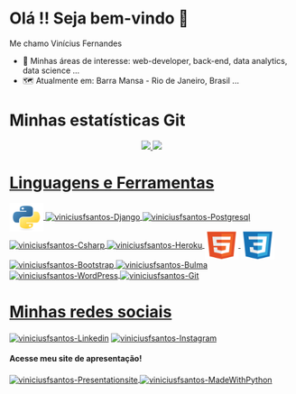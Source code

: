 <div><h1 text-aligh="center">Olá !! Seja bem-vindo 👋</h1>
<p> Me chamo Vinícius Fernandes</p>

- 📘 Minhas áreas de interesse: web-developer, back-end, data analytics, data science ...
- 🗺️ Atualmente em: Barra Mansa - Rio de Janeiro, Brasil  ...

</div> 

<div><h1 text-aligh="center">Minhas estatísticas Git</h1></div> 
<div align="center">
  <a href="https://github.com/viniciusfsantos">
  <img height="180em" src="https://github-readme-stats.vercel.app/api?username=viniciusfsantos&show_icons=true&theme=dark&include_all_commits=true&count_private=true" />
  <img height="180em" src="https://github-readme-stats.vercel.app/api/top-langs/?username=rafaballerini&layout=compact&langs_count=7&theme=dark&hide=html,css,scss,gap,gdscript,jupyter_notebook,batchfile" />
</div>
  <p></p>
<div><h1 text-aligh="center"> Linguagens e Ferramentas </h1>
  <img align="center" alt="viniciusfsantos-Python" height="50" width="60" src="https://raw.githubusercontent.com/devicons/devicon/master/icons/python/python-original.svg" />
  <img align="center" alt="viniciusfsantos-Django" height="60" width="70" src="https://cdn.jsdelivr.net/gh/devicons/devicon/icons/django/django-plain-wordmark.svg" />
  <img align="center" alt="viniciusfsantos-Postgresql" height="50" width="60" src="https://cdn.jsdelivr.net/gh/devicons/devicon/icons/postgresql/postgresql-original.svg" />
  <img align="center" alt="viniciusfsantos-Csharp" height="50" width="60" src="https://cdn.jsdelivr.net/gh/devicons/devicon/icons/csharp/csharp-original.svg" />    
  <img align="center" alt="viniciusfsantos-Heroku" height="50" width="60" src="https://cdn.jsdelivr.net/gh/devicons/devicon/icons/heroku/heroku-original.svg" />    
  <img align="center" alt="viniciusfsantos-HTML" height="50" width="60" src="https://raw.githubusercontent.com/devicons/devicon/master/icons/html5/html5-original.svg" />
  <img align="center" alt="vininciusfsantos-CSS" height="50" width="60" src="https://raw.githubusercontent.com/devicons/devicon/master/icons/css3/css3-original.svg" />
  <img align="center" alt="viniciusfsantos-Bootstrap" height="50" width="60" src="https://cdn.jsdelivr.net/gh/devicons/devicon/icons/bootstrap/bootstrap-plain.svg" />
  <img align="center" alt="viniciusfsantos-Bulma" height="50" width="60" src="https://cdn.jsdelivr.net/gh/devicons/devicon/icons/bulma/bulma-plain.svg" />
  <img align="center" alt="viniciusfsantos-WordPress" height="50" width="60" src="https://cdn.jsdelivr.net/gh/devicons/devicon/icons/wordpress/wordpress-plain.svg" />
  <img align="center" alt="viniciusfsantos-Git" height="50" width="60" src="https://cdn.jsdelivr.net/gh/devicons/devicon/icons/git/git-original.svg" />
</div>
  
<div><h1 text-aligh="center"> Minhas redes sociais </h1>
    <a href="https://linkedin.com/in/vfsantos0099"><img align="center" alt="viniciusfsantos-Linkedin" src=https://img.shields.io/badge/LinkedIn-0077B5?style=for-the-badge&logo=linkedin&logoColor=white /></a>
    <a href="https://www.instagram.com/viniciusfernandes_santos/"><img align="center" alt="viniciusfsantos-Instagram" src=https://img.shields.io/badge/Instagram-E4405F?style=for-the-badge&logo=instagram&logoColor=white /></a>
    <p></p>
    <div> 
      <h4>Acesse meu site de apresentação!</h4>
      <a href="https://presentation-vfsantos.herokuapp.com"><img align="center" alt="viniciusfsantos-Presentationsite" src=https://img.shields.io/website-up-down-green-red/http/monip.org.svg /> <img align="center"  height="20" width="125" alt="viniciusfsantos-MadeWithPython" src=http://ForTheBadge.com/images/badges/made-with-python.svg /></a>  
    </div>

</div>
